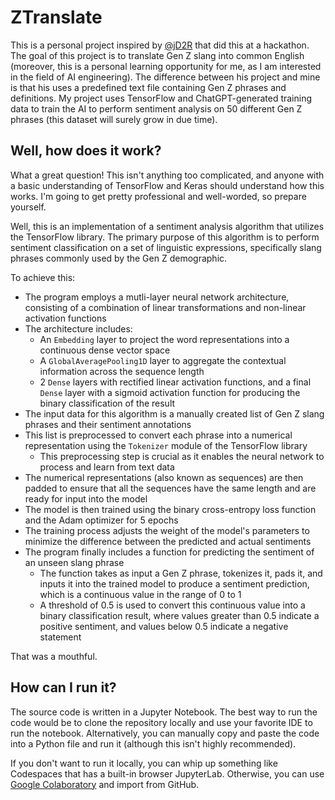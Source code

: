 # ZTranslate

This is a personal project inspired by [@jD2R](https://github.com/jD2R) that did this at a hackathon. The goal of this project is to translate Gen Z slang into common English (moreover, this is a personal learning opportunity for me, as I am interested in the field of AI engineering). The difference between his project and mine is that his uses a predefined text file containing Gen Z phrases and definitions. My project uses TensorFlow and ChatGPT-generated training data to train the AI to perform sentiment analysis on 50 different Gen Z phrases (this dataset will surely grow in due time).

## Well, how does it work?

What a great question! This isn't anything too complicated, and anyone with a basic understanding of TensorFlow and Keras should understand how this works. I'm going to get pretty professional and well-worded, so prepare yourself.

Well, this is an implementation of a sentiment analysis algorithm that utilizes the TensorFlow library. The primary purpose of this algorithm is to perform sentiment classification on a set of linguistic expressions, specifically slang phrases commonly used by the Gen Z demographic.

To achieve this:
- The program employs a mutli-layer neural network architecture, consisting of a combination of linear transformations and non-linear activation functions
- The architecture includes:
  - An `Embedding` layer to project the word representations into a continuous dense vector space
  - A `GlobalAveragePooling1D` layer to aggregate the contextual information across the sequence length
  - 2 `Dense` layers with rectified linear activation functions, and a final `Dense` layer with a sigmoid activation function for producing the binary classification of the result
- The input data for this algorithm is a manually created list of Gen Z slang phrases and their sentiment annotations
- This list is preprocessed to convert each phrase into a numerical representation using the `Tokenizer` module of the TensorFlow library
  - This preprocessing step is crucial as it enables the neural network to process and learn from text data
- The numerical representations (also known as sequences) are then padded to ensure that all the sequences have the same length and are ready for input into the model
- The model is then trained using the binary cross-entropy loss function and the Adam optimizer for 5 epochs
- The training process adjusts the weight of the model's parameters to minimize the difference between the predicted and actual sentiments
- The program finally includes a function for predicting the sentiment of an unseen slang phrase
  - The function takes as input a Gen Z phrase, tokenizes it, pads it, and inputs it into the trained model to produce a sentiment prediction, which is a continuous value in the range of 0 to 1
  - A threshold of 0.5 is used to convert this continuous value into a binary classification result, where values greater than 0.5 indicate a positive sentiment, and values below 0.5 indicate a negative statement
  
That was a mouthful.

## How can I run it?

The source code is written in a Jupyter Notebook. The best way to run the code would be to clone the repository locally and use your favorite IDE to run the notebook. Alternatively, you can manually copy and paste the code into a Python file and run it (although this isn't highly recommended).

If you don't want to run it locally, you can whip up something like Codespaces that has a built-in browser JupyterLab. Otherwise, you can use [Google Colaboratory](//colab.research.google.com/) and import from GitHub.
